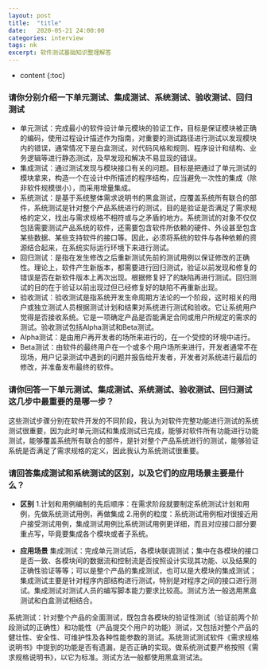 ```yaml
---
layout: post
title:  "title"
date:   2020-05-21 24:00:00
categories: interview
tags: nk
excerpt: 软件测试基础知识整理解答
---
```

* content
{:toc}

### 请你分别介绍一下单元测试、集成测试、系统测试、验收测试、回归测试
* 单元测试：完成最小的软件设计单元模块的验证工作，目标是保证模块被正确的编码，使用过程设计描述作为指南，对重要的测试路径进行测试以发现模块内的错误，通常情况下是白盒测试，对代码风格和规则、程序设计和结构、业务逻辑等进行静态测试，及早发现和解决不易显现的错误。
* 集成测试：通过测试发现与模块接口有关的问题。目标是把通过了单元测试的模块拿来，构造一个在设计中所描述的程序结构，应当避免一次性的集成（除非软件规模很小），而采用增量集成。
* 系统测试：是基于系统整体需求说明书的黑盒测试，应覆盖系统所有联合的部件，系统测试是针对整个产品系统进行的测试，目的是验证是否满足了需求规格的定义，找出与需求规格不相符或与之矛盾的地方。系统测试的对象不仅仅包括需要测试产品系统的软件，还需要包含软件所依赖的硬件、外设甚至包含某些数据、某些支持软件的接口等。因此，必须将系统的软件与各种依赖的资源结合起来，在系统实际运行环境下来进行测试。
* 回归测试：是指在发生修改之后重新测试先前的测试用例以保证修改的正确性。理论上，软件产生新版本，都需要进行回归测试，验证以前发现和修复的错误是否在新软件版本上再次出现。根据修复好了的缺陷再进行测试。回归测试的目的在于验证以前出现过但已经修复好的缺陷不再重新出现。
* 验收测试：验收测试是指系统开发生命周期方法论的一个阶段，这时相关的用户或独立测试人员根据测试计划和结果对系统进行测试和验收。它让系统用户觉得是否接收系统。它是一项确定产品是否能满足合同或用户所规定的需求的测试。验收测试包括Alpha测试和Beta测试。
* Alpha测试：是由用户再开发者的场所来进行的，在一个受控的环境中进行。
* Beta测试：由软件的最终用户在一个或多个用户场所来进行，开发者通常不在现场，用户记录测试中遇到的问题并报告给开发者，开发者对系统进行最后的修改，并准备发布最终的软件。

### 请你回答一下单元测试、集成测试、系统测试、验收测试、回归测试这几步中最重要的是哪一步？
这些测试步骤分别在软件开发的不同阶段，我认为对软件完整功能进行测试的系统测试很重要，因为此时单元测试和集成测试已完成，能够对软件所有功能进行功能测试，能够覆盖系统所有联合的部件，是针对整个产品系统进行的测试，能够验证系统是否满足了需求规格的定义，因此我认为系统测试很重要。

### 请回答集成测试和系统测试的区别，以及它们的应用场景主要是什么？
+ **区别**
1.计划和用例编制的先后顺序：在需求阶段就要制定系统测试计划和用例，先做系统测试用例，再做集成
2.用例的粒度：系统测试用例相对很接近用户接受测试用例，集成测试用例比系统测试用例更详细，而且对应接口部分要重点写，毕竟要集成各个模块或者子系统。

+ **应用场景**
集成测试：完成单元测试后，各模块联调测试；集中在各模块的接口是否一致、各模块间的数据流和控制流是否按照设计实现其功能、以及结果的正确性验证等等；可以是整个产品的集成测试，也可以是大模块的集成测试；集成测试主要是针对程序内部结构进行测试，特别是对程序之间的接口进行测试。集成测试对测试人员的编写脚本能力要求比较高。测试方法一般选用黑盒测试和白盒测试相结合。

系统测试：针对整个产品的全面测试，既包含各模块的验证性测试（验证前两个阶段测试的正确性）和功能性（产品提交个用户的功能）测试，又包括对整个产品的健壮性、安全性、可维护性及各种性能参数的测试。系统测试测试软件《需求规格说明书》中提到的功能是否有遗漏，是否正确的实现。做系统测试要严格按照《需求规格说明书》，以它为标准。测试方法一般都使用黑盒测试法。